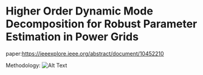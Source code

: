 # Higher Order Dynamic Mode Decomposition for Robust Parameter Estimation in Power Grids

paper:https://ieeexplore.ieee.org/abstract/document/10452210

Methodology:
![Alt Text](https://amritavishwavidyapeetham-my.sharepoint.com/:i:/g/personal/cb_en_u4aie21050_cb_students_amrita_edu/EUftvp1c4ytJrXQiBu6SUCMBP7BUTQokddkU1RSUpWAIKw?e=M1lA06)

